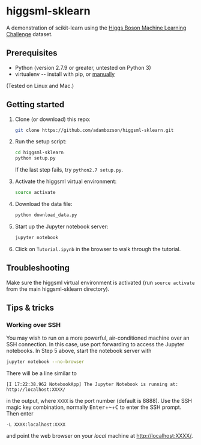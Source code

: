 # higgsml-sklearn
A demonstration of scikit-learn using the [Higgs Boson Machine Learning Challenge](https://higgsml.lal.in2p3.fr) dataset.

## Prerequisites
* Python (version 2.7.9 or greater, untested on Python 3)
* virtualenv -- install with pip, or [manually](https://virtualenv.pypa.io/en/stable/installation/)

(Tested on Linux and Mac.)

## Getting started
1. Clone (or download) this repo:

    ```bash
    git clone https://github.com/adambozson/higgsml-sklearn.git
    ```

2. Run the setup script:

    ```bash
    cd higgsml-sklearn
    python setup.py
    ```

    If the last step fails, try `python2.7 setup.py`.

3. Activate the higgsml virtual environment:

    ```bash
    source activate
    ```

4. Download the data file:

    ```bash
    python download_data.py
    ```

5. Start up the Jupyter notebook server:

    ```bash
    jupyter notebook
    ```

6. Click on `Tutorial.ipynb` in the browser to walk through the tutorial.

## Troubleshooting
Make sure the higgsml virtual environment is activated (run `source activate` from the main higgsml-sklearn directory).

## Tips & tricks
### Working over SSH
You may wish to run on a more powerful, air-conditioned machine over an SSH connection. In this case, use port forwarding to access the Jupyter notebooks. In Step 5 above, start the notebook server with
```bash
jupyter notebook --no-browser
```
There will be a line similar to
```shell
[I 17:22:38.962 NotebookApp] The Jupyter Notebook is running at: http://localhost:XXXX/
```
in the output, where `XXXX` is the port number (default is 8888). Use the SSH magic key combination, normally <kbd>Enter</kbd>+<kbd>~</kbd>+<kbd>C</kbd> to enter the SSH prompt. Then enter
```shell
-L XXXX:localhost:XXXX
```
and point the web browser on your *local* machine at [http://localhost:XXXX/](http://localhost:XXXX/).

